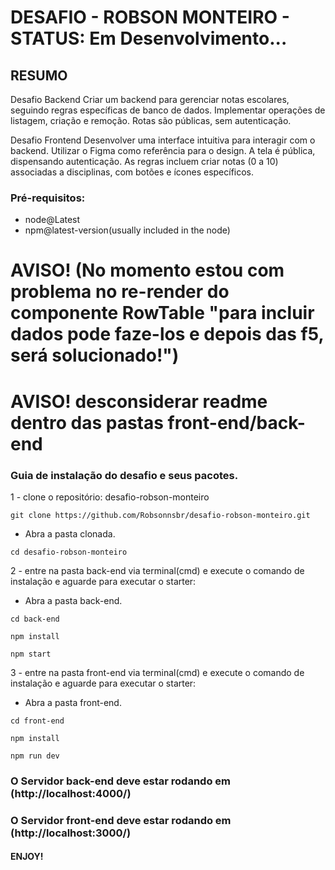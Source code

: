 # DESAFIO - ROBSON MONTEIRO - STATUS: Em Desenvolvimento...

## RESUMO
Desafio Backend
Criar um backend para gerenciar notas escolares, seguindo regras específicas de banco de dados. 
Implementar operações de listagem, criação e remoção. Rotas são públicas, sem autenticação.

Desafio Frontend
Desenvolver uma interface intuitiva para interagir com o backend. Utilizar o Figma como referência para o design. 
A tela é pública, dispensando autenticação. As regras incluem criar notas (0 a 10) associadas a disciplinas, com botões e ícones específicos.

### Pré-requisitos:
 - node@Latest
 - npm@latest-version(usually included in the node)

# AVISO! (No momento estou com problema no re-render do componente RowTable "para incluir dados pode faze-los e depois das f5, será solucionado!")
# AVISO! desconsiderar  readme dentro das pastas front-end/back-end

### Guia de instalação do desafio e seus pacotes.
 1 - clone o repositório: desafio-robson-monteiro
```
git clone https://github.com/Robsonnsbr/desafio-robson-monteiro.git
```
  - Abra a pasta clonada.
```
cd desafio-robson-monteiro
```
2 - entre na pasta back-end via terminal(cmd) e execute o comando de instalação e aguarde para executar o starter:
  - Abra a pasta back-end.
```
cd back-end 
```
```
npm install 
```
```
npm start
```
3 - entre na pasta front-end via terminal(cmd) e execute o comando de instalação e aguarde para executar o starter:
  - Abra a pasta front-end.
```
cd front-end 
```
```
npm install
```
```
npm run dev 
```

### O Servidor back-end deve estar rodando em (http://localhost:4000/)
### O Servidor front-end deve estar rodando em (http://localhost:3000/)

#### ENJOY!
